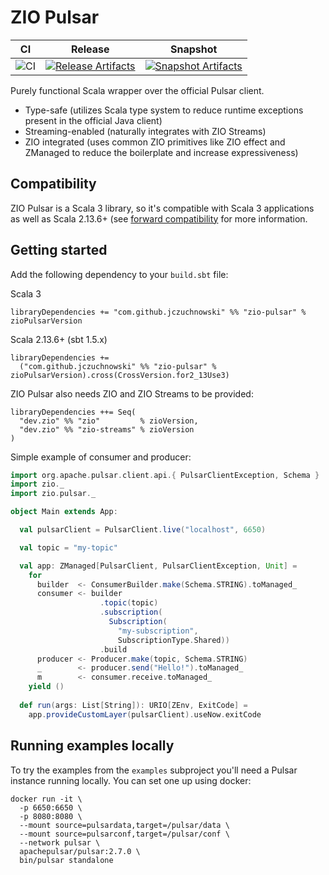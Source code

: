 # ZIO Pulsar

| CI | Release | Snapshot |
| --- | --- | --- |
| ![CI][Badge-CI] | [![Release Artifacts][badge-releases]][link-releases] | [![Snapshot Artifacts][badge-snapshots]][link-snapshots] |

Purely functional Scala wrapper over the official Pulsar client.

- Type-safe (utilizes Scala type system to reduce runtime exceptions present in the official Java client)
- Streaming-enabled (naturally integrates with ZIO Streams)
- ZIO integrated (uses common ZIO primitives like ZIO effect and ZManaged to reduce the boilerplate and increase expressiveness)

## Compatibility

ZIO Pulsar is a Scala 3 library, so it's compatible with Scala 3 applications as well as Scala 2.13.6+ (see [forward compatibility](https://www.scala-lang.org/blog/2020/11/19/scala-3-forward-compat.html) for more information.

## Getting started

Add the following dependency to your `build.sbt` file:

Scala 3
```
libraryDependencies += "com.github.jczuchnowski" %% "zio-pulsar" % zioPulsarVersion
```

Scala 2.13.6+ (sbt 1.5.x)
```
libraryDependencies += 
  ("com.github.jczuchnowski" %% "zio-pulsar" % zioPulsarVersion).cross(CrossVersion.for2_13Use3)
```

ZIO Pulsar also needs ZIO and ZIO Streams to be provided:

```
libraryDependencies ++= Seq(
  "dev.zio" %% "zio"         % zioVersion,
  "dev.zio" %% "zio-streams" % zioVersion
)
```

Simple example of consumer and producer:

```scala
import org.apache.pulsar.client.api.{ PulsarClientException, Schema }
import zio._
import zio.pulsar._

object Main extends App:

  val pulsarClient = PulsarClient.live("localhost", 6650)

  val topic = "my-topic"

  val app: ZManaged[PulsarClient, PulsarClientException, Unit] =
    for
      builder  <- ConsumerBuilder.make(Schema.STRING).toManaged_
      consumer <- builder
                    .topic(topic)
                    .subscription(
                      Subscription(
                        "my-subscription", 
                        SubscriptionType.Shared))
                    .build
      producer <- Producer.make(topic, Schema.STRING)
      _        <- producer.send("Hello!").toManaged_
      m        <- consumer.receive.toManaged_
    yield ()
    
  def run(args: List[String]): URIO[ZEnv, ExitCode] =
    app.provideCustomLayer(pulsarClient).useNow.exitCode
```

## Running examples locally

To try the examples from the `examples` subproject you'll need a Pulsar instance running locally. You can set one up using docker:
```
docker run -it \
  -p 6650:6650 \
  -p 8080:8080 \
  --mount source=pulsardata,target=/pulsar/data \
  --mount source=pulsarconf,target=/pulsar/conf \
  --network pulsar \
  apachepulsar/pulsar:2.7.0 \
  bin/pulsar standalone
```

[Badge-CI]: https://github.com/jczuchnowski/zio-pulsar/actions/workflows/scala.yml/badge.svg
[badge-releases]: https://img.shields.io/nexus/r/https/oss.sonatype.org/com.github.jczuchnowski/zio-pulsar_3 "Sonatype Releases"
[badge-snapshots]: https://img.shields.io/nexus/s/https/oss.sonatype.org/com.github.jczuchnowski/zio-pulsar_3 "Sonatype Snapshots"
[link-releases]: https://oss.sonatype.org/content/repositories/releases/com/github/jczuchnowski/zio-pulsar_3/ "Sonatype Releases"
[link-snapshots]: https://oss.sonatype.org/content/repositories/snapshots/com/github/jczuchnowski/zio-pulsar_3/ "Sonatype Snapshots"
